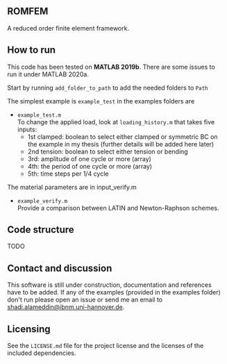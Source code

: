 ROMFEM
---------------------

A reduced order finite element framework.


How to run
---------------------
This code has been tested on **MATLAB 2019b**. There are some issues to run it under MATLAB 2020a.

Start by running `add_folder_to_path` to add the needed folders to `Path`

The simplest example is `example_test` in the examples folders are

* `example_test.m`  
To change the applied load, look at `loading_history.m` that takes five inputs:
   * 1st clamped: boolean to select either clamped or symmetric BC on the example in my thesis (further details will be added here later)
   * 2nd tension: boolean to select either tension or bending
   * 3rd: amplitude of one cycle or more (array)
   * 4th: the period of one cycle or more (array)
   * 5th: time steps per 1/4 cycle

The material parameters are in input_verify.m


* `example_verify.m`  
Provide a comparison between LATIN and Newton-Raphson schemes.


Code structure
---------------------
TODO


Contact and discussion
---------------------

This software is still under construction, documentation and references have to be added.
If any of the examples (provided in the examples folder) don't run please open an issue or send me an email to shadi.alameddin@ibnm.uni-hannover.de.

Licensing
---------------------

See the `LICENSE.md` file for the project license and the licenses of the included dependencies.
